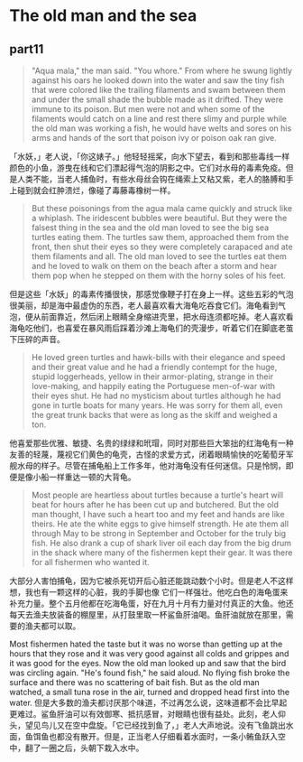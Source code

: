 # The old man and the sea
## part11

>"Aqua mala," the man said. "You whore." From where he swung lightly against his oars he looked down into the water and saw the tiny fish that were colored like the trailing filaments and swam between them and under the small shade the bubble made as it drifted. They were immune to its poison. But men were not and when some of the filaments would catch on a line and rest there slimy and purple while the old man was working a fish, he would have welts and sores on his arms and hands of the sort that poison ivy or poison oak ran give.

「水妖，」老人说，「你这婊子。」他轻轻摇桨，向水下望去，看到和那些毒线一样颜色的小鱼，游曳在线和它们漂起得气泡的阴影之中。它们对水母的毒素免疫。但是人类不能，当老人捕鱼时，有些水母丝会钩在绳索上又粘又紫，老人的胳膊和手上碰到就会红肿溃烂，像碰了毒藤毒橡树一样。

>But these poisonings from the agua mala came quickly and struck like a whiplash. The iridescent bubbles were beautiful. But they were the falsest thing in the sea and the old man loved to see the big sea turtles eating them. The turtles saw them, approached them from the front, then shut their eyes so they were completely carapaced and ate them filaments and all. The old man loved to see the turtles eat them and he loved to walk on them on the beach after a storm and hear them pop when he stepped on them with the horny soles of his feet.

但是这些「水妖」的毒素传播很快，那感觉像鞭子打在身上一样。这些五彩的气泡很美丽，却是海中最虚伪的东西，老人最喜欢看大海龟吃吞食它们。海龟看到气泡，便从前面靠近，然后闭上眼睛全身缩进壳里，把水母连须都吃掉。老人喜欢看海龟吃他们，也喜爱在暴风雨后踩着沙滩上海龟们的壳漫步，听着它们在脚底老茧下压碎的声音。


>He loved green turtles and hawk-bills with their elegance and speed and their great value and he had a friendly contempt for the huge, stupid loggerheads, yellow in their armor-plating, strange in their love-making, and happily eating the Portuguese men-of-war with their eyes shut. He had no mysticism about turtles although he had gone in turtle boats for many years. He was sorry for them all, even the great trunk backs that were as long as the skiff and weighed a ton.

他喜爱那些优雅、敏捷、名贵的绿绿和玳瑁，同时对那些巨大笨拙的红海龟有一种友善的轻蔑，蔑视它们黄色的龟壳，古怪的求爱方式，闭着眼睛愉快的吃葡萄牙军舰水母的样子。尽管在捕龟船上工作多年，他对海龟没有任何迷信。只是怜悯，即便是像小船一样重达一顿的大背龟。

>Most people are heartless about turtles because a turtle's heart will beat for hours after he has been cut up and butchered. But the old man thought, I have such a heart too and my feet and hands are like theirs. He ate the white eggs to give himself strength. He ate them all through May to be strong in September and October for the truly big fish. He also drank a cup of shark liver oil each day from the big drum in the shack where many of the fishermen kept their gear. It was there for all fishermen who wanted it.

大部分人害怕捕龟，因为它被杀死切开后心脏还能跳动数个小时。但是老人不这样想，我也有一颗这样的心脏，我的手脚也像
它们一样强壮。他吃白色的海龟蛋来补充力量。整个五月他都在吃海龟蛋，好在九月十月有力量对付真正的大鱼。他还每天去渔夫放装备的棚屋里，从打鼓里取一杯鲨鱼肝油喝。鱼肝油就放在那里，需要的渔夫都可以取。


Most fishermen hated the taste but it was no worse than getting up at the hours that they rose and it was very good against all colds and grippes and it was good for the eyes. Now the old man looked up and saw that the bird was circling again. "He's found fish," he said aloud. No flying fish broke the surface and there was no scattering of bait fish. But as the old man watched, a small tuna rose in the air, turned and dropped head first into the water.
但是大多数的渔夫都讨厌那个味道，不过再怎么说，这味道都不会比早起更难过。鲨鱼肝油可以有效御寒、抵抗感冒，对眼睛也很有益处。此刻，老人仰头，望见鸟儿又在空中盘旋。「它已经找到鱼了，」老人大声地说。没有飞鱼跳出水面，鱼饵鱼也都没有散开。但是，正当老人仔细看着水面时，一条小鲔鱼跃入空中，翻了一圈之后，头朝下栽入水中。
